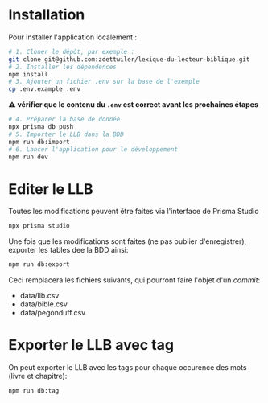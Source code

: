 # Installation

Pour installer l'application localement :

```bash
# 1. Cloner le dépôt, par exemple :
git clone git@github.com:zdettwiler/lexique-du-lecteur-biblique.git
# 2. Installer les dépendences
npm install
# 3. Ajouter un fichier .env sur la base de l'exemple
cp .env.example .env
```

**⚠️ vérifier que le contenu du `.env` est correct avant les prochaines étapes**

```bash
# 4. Préparer la base de donnée
npx prisma db push
# 5. Importer le LLB dans la BDD
npm run db:import
# 6. Lancer l'application pour le développement
npm run dev
```

# Editer le LLB

Toutes les modifications peuvent être faites via l'interface de Prisma Studio

```bash
npx prisma studio
```

Une fois que les modifications sont faites (ne pas oublier d'enregistrer), exporter les tables dee la BDD ainsi:

```bash
npm run db:export
```

Ceci remplacera les fichiers suivants, qui pourront faire l'objet d'un _commit_:

- data/llb.csv
- data/bible.csv
- data/pegonduff.csv

# Exporter le LLB avec tag

On peut exporter le LLB avec les tags pour chaque occurence des mots (livre et chapitre):

```bash
npm run db:tag
```
